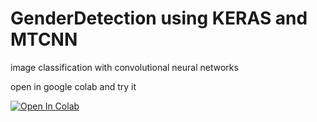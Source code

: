 # GenderDetection using KERAS and MTCNN

image classification with convolutional neural networks

open in google colab and try it 

<a href="https://colab.research.google.com/github/givkashi">
  <img src="https://colab.research.google.com/assets/colab-badge.svg" alt="Open In Colab"/>
</a> 
